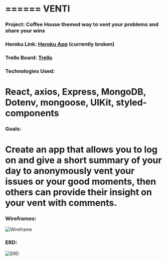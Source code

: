 ======
VENTI
======
### Project: Coffee House themed way to vent your problems and share your wins

### Heroku Link: [Heroku App](https://ancient-fjord-19531.herokuapp.com/)  (currently broken)


### Trello Board: [Trello](https://trello.com/b/D8DpYUyR/venti)

### Technologies Used: 

React, axios, Express, MongoDB, Dotenv, mongoose, UIKit, styled-components
======
### Goals:

Create an app that allows you to log on and give a short summary of your day to anonymously vent your issues or your good moments, then others can provide their insight on your vent with comments. 
======
### Wireframes:

![Wireframe](https://i.imgur.com/FdqRSDl.png)


### ERD: 

![ERD](https://i.imgur.com/5N0iVaC.png)

